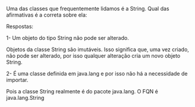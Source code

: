 Uma das classes que frequentemente lidamos é a String. Qual das afirmativas é a correta sobre ela:

Respostas:

1- Um objeto do tipo String não pode ser alterado.


Objetos da classe String são imutáveis. Isso significa que, uma vez criado, não pode ser alterado, por isso qualquer alteração cria um novo objeto String.

2- É uma classe definida em java.lang e por isso não há a necessidade de importar.

Pois a classe String realmente é do pacote java.lang. O FQN é java.lang.String